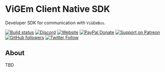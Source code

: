 # ViGEm Client Native SDK

Developer SDK for communication with `ViGEmBus`.

[![Build status](https://ci.appveyor.com/api/projects/status/k806d3m2egjr0j56?svg=true)](https://ci.appveyor.com/project/nefarius/vigemclient) [![Discord](https://img.shields.io/discord/346756263763378176.svg)](https://discord.gg/QTJpBX5)  [![Website](https://img.shields.io/website-up-down-green-red/https/vigem.org.svg?label=ViGEm.org)](https://vigem.org/) [![PayPal Donate](https://img.shields.io/badge/paypal-donate-blue.svg)](<https://paypal.me/NefariusMaximus>) [![Support on Patreon](https://img.shields.io/badge/patreon-donate-orange.svg)](<https://www.patreon.com/nefarius>) [![GitHub followers](https://img.shields.io/github/followers/nefarius.svg?style=social&label=Follow)](https://github.com/nefarius) [![Twitter Follow](https://img.shields.io/twitter/follow/nefariusmaximus.svg?style=social&label=Follow)](https://twitter.com/nefariusmaximus)

## About

TBD